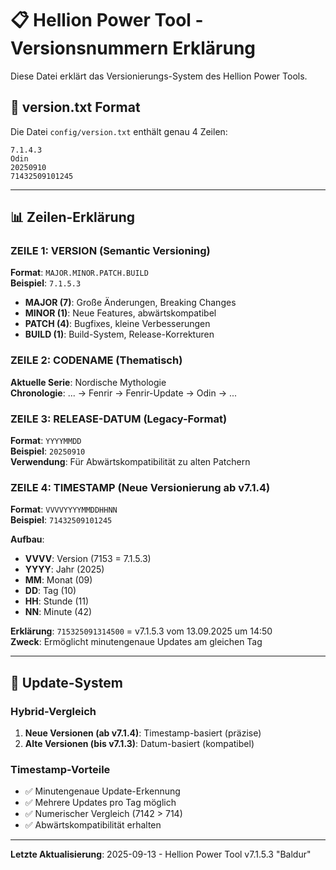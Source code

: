 # 📋 Hellion Power Tool - Versionsnummern Erklärung

Diese Datei erklärt das Versionierungs-System des Hellion Power Tools.

## 📄 version.txt Format

Die Datei `config/version.txt` enthält genau 4 Zeilen:

```text
7.1.4.3
Odin
20250910
71432509101245
```

---

## 📊 Zeilen-Erklärung

### ZEILE 1: VERSION (Semantic Versioning)

**Format**: `MAJOR.MINOR.PATCH.BUILD`  
**Beispiel**: `7.1.5.3`

- **MAJOR (7)**: Große Änderungen, Breaking Changes
- **MINOR (1)**: Neue Features, abwärtskompatibel  
- **PATCH (4)**: Bugfixes, kleine Verbesserungen
- **BUILD (1)**: Build-System, Release-Korrekturen

### ZEILE 2: CODENAME (Thematisch)

**Aktuelle Serie**: Nordische Mythologie  
**Chronologie**: ... → Fenrir → Fenrir-Update → Odin → ...

### ZEILE 3: RELEASE-DATUM (Legacy-Format)

**Format**: `YYYYMMDD`  
**Beispiel**: `20250910`  
**Verwendung**: Für Abwärtskompatibilität zu alten Patchern

### ZEILE 4: TIMESTAMP (Neue Versionierung ab v7.1.4)

**Format**: `VVVVYYYYMMDDHHNN`  
**Beispiel**: `71432509101245`

**Aufbau**:

- **VVVV**: Version (7153 = 7.1.5.3)
- **YYYY**: Jahr (2025)
- **MM**: Monat (09)  
- **DD**: Tag (10)
- **HH**: Stunde (11)
- **NN**: Minute (42)

**Erklärung**: `715325091314500` = v7.1.5.3 vom 13.09.2025 um 14:50  
**Zweck**: Ermöglicht minutengenaue Updates am gleichen Tag

---

## 🔄 Update-System

### Hybrid-Vergleich

1. **Neue Versionen (ab v7.1.4)**: Timestamp-basiert (präzise)
2. **Alte Versionen (bis v7.1.3)**: Datum-basiert (kompatibel)

### Timestamp-Vorteile

- ✅ Minutengenaue Update-Erkennung
- ✅ Mehrere Updates pro Tag möglich  
- ✅ Numerischer Vergleich (7142 > 714)
- ✅ Abwärtskompatibilität erhalten

---

**Letzte Aktualisierung**: 2025-09-13 - Hellion Power Tool v7.1.5.3 "Baldur"
